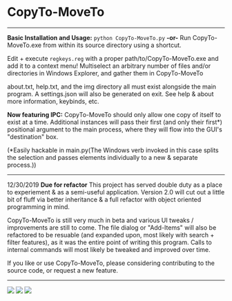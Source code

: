 # CopyTo-MoveTo
***
**Basic Installation and Usage:**
`python CopyTo-MoveTo.py`
**-or-**
Run CopyTo-MoveTo.exe from within its source directory using a shortcut.

Edit + execute `regkeys.reg` with a proper path/to/CopyTo-MoveTo.exe and add it to a context menu! Multiselect an arbitrary number of files and/or directories in Windows Explorer, and gather them in CopyTo-MoveTo

about.txt, help.txt, and the img directory all must exist alongside the main program. A settings.json will also be generated on exit. See help & about more information, keybinds, etc.

**Now featuring IPC:** CopyTo-MoveTo should only allow one copy of itself to exist at a time. Additional instances will pass their first (and only their first*) positional argument to the main process, where they will flow into the GUI's "destination" box.

(*Easily hackable in main.py(The Windows verb invoked in this case splits the selection and passes elements individually to a new & separate process.))

***
12/30/2019
**Due for refactor** 
This project has served double duty as a place to experiement & as a semi-useful application. Version 2.0 will cut out a little bit of fluff via better inheritance & a full refactor with object oriented programming in mind.

CopyTo-MoveTo is still very much in beta and various UI tweaks / improvements are still to come. The file dialog or "Add-Items" will also be refactored to be resuable (and expanded upon, most likely with search + filter features), as it was the entire point of writing this program. Calls to internal commands will most likely be tweaked and improved over time.

If you like or use CopyTo-MoveTo, please considering contributing to the source code, or request a new feature.
***
![](https://i.imgur.com/MVXhTZD.png)
![](https://i.imgur.com/1X8c48Y.png)
![](https://i.imgur.com/XLXe8Nc.png)
